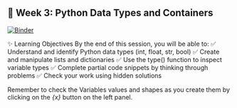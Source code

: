## 📘 Week 3: Python Data Types and Containers
[![Binder](https://mybinder.org/badge_logo.svg)](https://mybinder.org/v2/gh/B3K1ng/Big-Data-Course/SS2025?urlpath=%2Fdoc%2Ftree%2FExercises%2FW3%2FW3_BigData_DataTypes_SS25.ipynb)

✨ Learning Objectives
By the end of this session, you will be able to: ✅ Understand and identify Python data types (int, float, str, bool)
✅ Create and manipulate lists and dictionaries
✅ Use the type() function to inspect variable types
✅ Complete partial code snippets by thinking through problems
✅ Check your work using hidden solutions

Remember to check the Variables values and shapes as you create them by clicking on the *{x}* button on the left panel.

